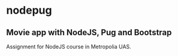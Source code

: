 # nodepug

## Movie app with NodeJS, Pug and Bootstrap
Assignment for NodeJS course in Metropolia UAS.
